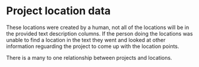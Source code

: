Project location data 
===============

These locations were created by a human, not all of the locations will be in the provided text description columns. If the person doing the locations was unable to find a location in the text they went and looked at other information reguarding the project to come up with the location points.


There is a many to one relationship between projects and locations.
